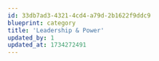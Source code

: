 ```yaml
---
id: 33db7ad3-4321-4cd4-a79d-2b1622f9ddc9
blueprint: category
title: 'Leadership & Power'
updated_by: 1
updated_at: 1734272491
---
```

